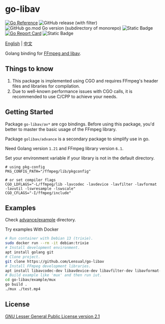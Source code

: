 # go-libav

[![Go Reference](https://pkg.go.dev/badge/github.com/Lensual/go-libav.svg)](https://pkg.go.dev/github.com/Lensual/go-libav)
![GitHub release (with filter)](https://img.shields.io/github/v/release/Lensual/go-libav?include_prereleases&color=blue)
![GitHub go.mod Go version (subdirectory of monorepo)](https://img.shields.io/github/go-mod/go-version/Lensual/go-libav)
![Static Badge](https://img.shields.io/github/license/Lensual/go-libav)
[![Go Report Card](https://goreportcard.com/badge/github.com/Lensual/go-libav)](https://goreportcard.com/report/github.com/Lensual/go-libav)
![Static Badge](https://img.shields.io/badge/FFmpeg_version-6.1-purple)

[English](./README.md) | [中文](./README_zh.md)

Golang binding for [FFmpeg and libav](https://ffmpeg.org/).

## Things to know

1. This package is implemented using CGO and requires FFmpeg's header files and libraries for compilation.
2. Due to well-known performance issues with CGO calls, it is recommended to use C/CPP to achieve your needs.

## Getting Started

Package `go-libav/av*` are cgo bindings. Before using this package, you'd better to master the basic usage of the FFmpeg library.

Package `golibav/advance` is a secondary package to simplify use in go.

Need Golang version `1.21` and FFmpeg library version `6.1`.

Set your environment variable if your library is not in the default directory.

```env
# using pkg-config
PKG_CONFIG_PATH="/ffmpeg/lib/pkgconfig"

# or set compiler flags
CGO_LDFLAGS="-L/ffmpeg/lib -lavcodec -lavdevice -lavfilter -lavformat -lavutil -lswresample -lswscale"
CGO_CFLAGS="-I/ffmpeg/include"
```

## Examples

Check [advance/example](./advance/example) directory.

Try examples With Docker

```bash
# Run container with Debian 13 (trixie).
sudo docker run --rm -it debian:trixie
# Install development environment.
apt install golang git
# Clone project.
git clone https://github.com/Lensual/go-libav
# Install FFmpeg development libraries.
apt install libavcodec-dev libavdevice-dev libavfilter-dev libavformat-dev libavutil-dev libswresample-dev libswscale-dev
# Build example like 'mux' and then run iut.
cd go-libav/example/mux
go build .
./mux ./test.mp4
```

## License

[GNU Lesser General Public License version 2.1](./LICENSE)
